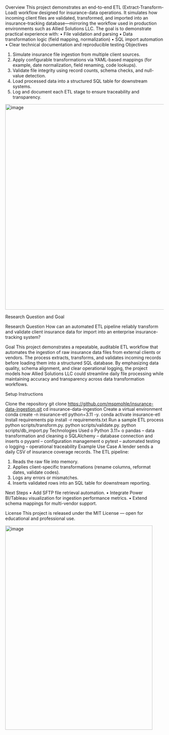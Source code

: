 Overview
This project demonstrates an end-to-end ETL (Extract-Transform-Load) workflow designed for insurance-data operations.
It simulates how incoming client files are validated, transformed, and imported into an insurance-tracking database—mirroring the workflow used in production environments such as Allied Solutions LLC.
The goal is to demonstrate practical experience with:
•	File validation and parsing
•	Data transformation logic (field mapping, normalization)
•	SQL import automation
•	Clear technical documentation and reproducible testing
Objectives
1.	Simulate insurance file ingestion from multiple client sources.
2.	Apply configurable transformations via YAML-based mappings (for example, date normalization, field renaming, code lookups).
3.	Validate file integrity using record counts, schema checks, and null-value detection.
4.	Load processed data into a structured SQL table for downstream systems.
5.	Log and document each ETL stage to ensure traceability and transparency.
<img width="1154" height="654" alt="image" src="https://github.com/user-attachments/assets/44d5b6f0-f8b0-4553-83cd-51013cf77894" />

Research Question and Goal

Research Question
How can an automated ETL pipeline reliably transform and validate client insurance data for import into an enterprise insurance-tracking system?

Goal
This project demonstrates a repeatable, auditable ETL workflow that automates the ingestion of raw insurance data files from external clients or vendors. The process extracts, transforms, and validates incoming records before loading them into a structured SQL database. By emphasizing data quality, schema alignment, and clear operational logging, the project models how Allied Solutions LLC could streamline daily file processing while maintaining accuracy and transparency across data transformation workflows.

  	
Setup Instructions

Clone the repository
git clone https://github.com/mspmohle/insurance-data-ingestion.git           cd insurance-data-ingestion
              Create a virtual environment
conda create -n insurance-etl python=3.11 -y.                                                                   conda activate insurance-etl
Install requirements
pip install -r requirements.txt
Run a sample ETL process
python scripts/transform.py.                                                                              python scripts/validate.py.                                                                                                python scripts/db_import.py
	Technologies Used
o	Python 3.11+
o	pandas – data transformation and cleaning
o	SQLAlchemy – database connection and inserts
o	pyyaml – configuration management
o	pytest – automated testing
o	logging – operational traceability
Example Use Case
A lender sends a daily CSV of insurance coverage records.
The ETL pipeline:
1.	Reads the raw file into memory.
2.	Applies client-specific transformations (rename columns, reformat dates, validate codes).
3.	Logs any errors or mismatches.
4.	Inserts validated rows into an SQL table for downstream reporting.

Next Steps
•	Add SFTP file retrieval automation.
•	Integrate Power BI/Tableau visualization for ingestion performance metrics.
•	Extend schema mappings for multi-vendor support.
 
License
This project is released under the MIT License — open for educational and professional use.


<img width="468" height="650" alt="image" src="https://github.com/user-attachments/assets/a6bf4856-fcef-4bf7-8638-2b656d467af8" />
